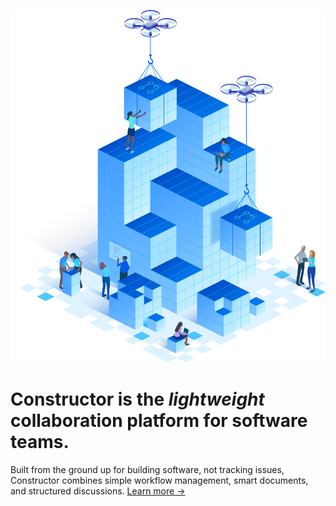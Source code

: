 ![Drones carry metaphorical representations of software](profile/header_illo.svg)


# Constructor is the *lightweight* collaboration platform for software teams.

Built from the ground up for building software, not tracking issues, Constructor combines simple workflow management, smart documents, and structured discussions. [Learn more ->](https://constructor.dev)